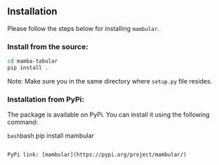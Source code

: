 ## Installation

Please follow the steps below for installing `mambular`.

### Install from the source:

```bash
cd mamba-tabular
pip install .
```

Note: Make sure you in the same directory where `setup.py` file resides.

### Installation from PyPi:
The package is available on PyPi. You can install it using the following command:

```bash```bash
pip install mambular
```

PyPi link: [mambular](https://pypi.org/project/mambular/)
